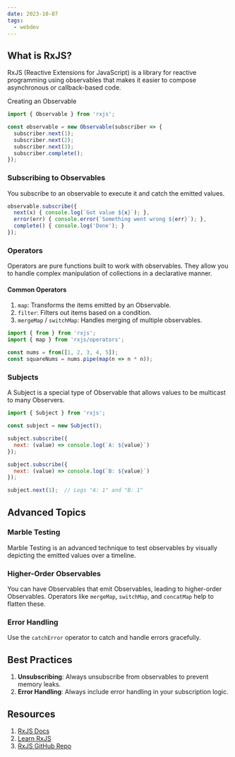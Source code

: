```yaml
---
date: 2023-10-07
tags:
  - webdev
---
```

## What is RxJS?

RxJS (Reactive Extensions for JavaScript) is a library for reactive programming using observables that makes it easier to compose asynchronous or callback-based code.

Creating an Observable
```JavaScript
import { Observable } from 'rxjs';

const observable = new Observable(subscriber => {
  subscriber.next(1);
  subscriber.next(2);
  subscriber.next(3);
  subscriber.complete();
});

```

### Subscribing to Observables

You subscribe to an observable to execute it and catch the emitted values.

```JavaScript
observable.subscribe({
  next(x) { console.log(`Got value ${x}`); },
  error(err) { console.error(`Something went wrong ${err}`); },
  complete() { console.log('Done'); }
});

```

### Operators

Operators are pure functions built to work with observables. They allow you to handle complex manipulation of collections in a declarative manner.

#### Common Operators

1. `map`: Transforms the items emitted by an Observable.
2. `filter`: Filters out items based on a condition.
3. `mergeMap` / `switchMap`: Handles merging of multiple observables.

```JavaScript
import { from } from 'rxjs';
import { map } from 'rxjs/operators';

const nums = from([1, 2, 3, 4, 5]);
const squareNums = nums.pipe(map(n => n * n));

```

### Subjects

A Subject is a special type of Observable that allows values to be multicast to many Observers.

```JavaScript
import { Subject } from 'rxjs';

const subject = new Subject();

subject.subscribe({
  next: (value) => console.log(`A: ${value}`)
});

subject.subscribe({
  next: (value) => console.log(`B: ${value}`)
});

subject.next(1);  // Logs "A: 1" and "B: 1"

```

## Advanced Topics

### Marble Testing

Marble Testing is an advanced technique to test observables by visually depicting the emitted values over a timeline.

### Higher-Order Observables

You can have Observables that emit Observables, leading to higher-order Observables. Operators like `mergeMap`, `switchMap`, and `concatMap` help to flatten these.

### Error Handling

Use the `catchError` operator to catch and handle errors gracefully.

## Best Practices

1. **Unsubscribing**: Always unsubscribe from observables to prevent memory leaks.
2. **Error Handling**: Always include error handling in your subscription logic.

## Resources

1. [RxJS Docs](https://rxjs.dev/guide/overview)
2. [Learn RxJS](https://www.learnrxjs.io/)
3. [RxJS GitHub Repo](https://github.com/ReactiveX/rxjs)